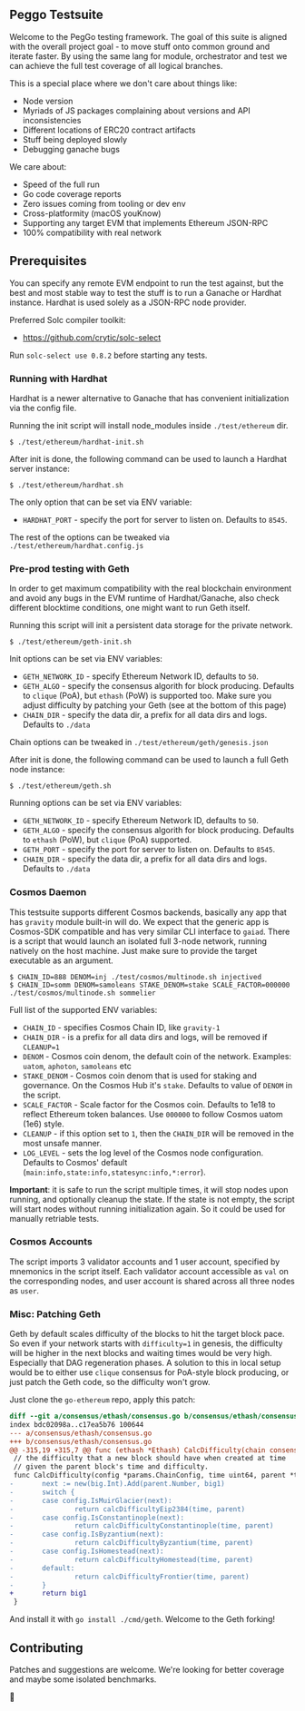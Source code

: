 ## Peggo Testsuite

Welcome to the PegGo testing framework. The goal of this suite is aligned with the overall project goal - to move stuff onto common ground and iterate faster.
By using the same lang for module, orchestrator and test we can achieve the full test coverage of all logical branches.

This is a special place where we don't care about things like:
* Node version
* Myriads of JS packages complaining about versions and API inconsistencies
* Different locations of ERC20 contract artifacts
* Stuff being deployed slowly
* Debugging ganache bugs

We care about:
* Speed of the full run
* Go code coverage reports
* Zero issues coming from tooling or dev env
* Cross-platformity (macOS youKnow)
* Supporting any target EVM that implements Ethereum JSON-RPC
* 100% compatibility with real network

## Prerequisites

You can specify any remote EVM endpoint to run the test against, but the best and most stable way to test the stuff is to run a Ganache or Hardhat instance. Hardhat is used solely as a JSON-RPC node provider.

Preferred Solc compiler toolkit:
* https://github.com/crytic/solc-select

Run `solc-select use 0.8.2` before starting any tests.

### Running with Hardhat

Hardhat is a newer alternative to Ganache that has convenient initialization via the config file.

Running the init script will install node_modules inside `./test/ethereum` dir.

```shell
$ ./test/ethereum/hardhat-init.sh
```

After init is done, the following command can be used to launch a Hardhat server instance:

```shell
$ ./test/ethereum/hardhat.sh
```

The only option that can be set via ENV variable:

* `HARDHAT_PORT` - specify the port for server to listen on. Defaults to `8545`.

The rest of the options can be tweaked via `./test/ethereum/hardhat.config.js`

### Pre-prod testing with Geth

In order to get maximum compatibility with the real blockchain environment and avoid any bugs in the EVM runtime of Hardhat/Ganache,
also check different blocktime conditions, one might want to run Geth itself.

Running this script will init a persistent data storage for the private network.

```shell
$ ./test/ethereum/geth-init.sh
```

Init options can be set via ENV variables:

* `GETH_NETWORK_ID` - specify Ethereum Network ID, defaults to `50`.
* `GETH_ALGO` - specify the consensus algorith for block producing. Defaults to `clique` (PoA), but `ethash` (PoW) is supported too. Make sure you adjust difficulty by patching your Geth (see at the bottom of this page)
* `CHAIN_DIR` - specify the data dir, a prefix for all data dirs and logs. Defaults to `./data`

Chain options can be tweaked in `./test/ethereum/geth/genesis.json`

After init is done, the following command can be used to launch a full Geth node instance:

```shell
$ ./test/ethereum/geth.sh
```

Running options can be set via ENV variables:

* `GETH_NETWORK_ID` - specify Ethereum Network ID, defaults to `50`.
* `GETH_ALGO` - specify the consensus algorith for block producing. Defaults to `ethash` (PoW), but `clique` (PoA) supported.
* `GETH_PORT` - specify the port for server to listen on. Defaults to `8545`.
* `CHAIN_DIR` - specify the data dir, a prefix for all data dirs and logs. Defaults to `./data`

### Cosmos Daemon

This testsuite supports different Cosmos backends, basically any app that has `gravity` module built-in will do. We expect that the generic app is Cosmos-SDK compatible and has very similar CLI interface to `gaiad`. There is a script that would launch an isolated full 3-node network, running natively on the host machine. Just make sure to provide the target executable as an argument.

```shell
$ CHAIN_ID=888 DENOM=inj ./test/cosmos/multinode.sh injectived
$ CHAIN_ID=somm DENOM=samoleans STAKE_DENOM=stake SCALE_FACTOR=000000 ./test/cosmos/multinode.sh sommelier
```

Full list of the supported ENV variables:
* `CHAIN_ID` - specifies Cosmos Chain ID, like `gravity-1`
* `CHAIN_DIR` - is a prefix for all data dirs and logs, will be removed if `CLEANUP=1`
* `DENOM` - Cosmos coin denom, the default coin of the network. Examples: `uatom`, `aphoton`, `samoleans` etc
* `STAKE_DENOM` - Cosmos coin denom that is used for staking and governance. On the Cosmos Hub it's `stake`. Defaults to value of `DENOM` in the script.
* `SCALE_FACTOR` - Scale factor for the Cosmos coin. Defaults to 1e18 to reflect Ethereum token balances. Use `000000` to follow Cosmos uatom (1e6) style.
* `CLEANUP` - if this option set to `1`, then the `CHAIN_DIR` will be removed in the most unsafe manner.
* `LOG_LEVEL` - sets the log level of the Cosmos node configuration. Defaults to Cosmos' default (`main:info,state:info,statesync:info,*:error`).

**Important**: it is safe to run the script multiple times, it will stop nodes upon running, and optionally cleanup the state. If the state is not empty, the script will start nodes without running initialization again. So it could be used for manually retriable tests.

### Cosmos Accounts

The script imports 3 validator accounts and 1 user account, specified by mnemonics in the script itself. Each validator account accessible as `val` on the corresponding nodes, and user account is shared across all three nodes as `user`.

### Misc: Patching Geth

Geth by default scales difficulty of the blocks to hit the target block pace. So even if your network starts with `difficulty=1` in genesis, the difficulty will be higher in the next blocks and waiting times would be very high. Especially that DAG regeneration phases. A solution to this in local setup would be to either use `clique` consensus for PoA-style block producing, or just patch the Geth code, so the difficulty won't grow.

Just clone the `go-ethereum` repo, apply this patch:

```diff
diff --git a/consensus/ethash/consensus.go b/consensus/ethash/consensus.go
index bdc02098a..c17ea5b76 100644
--- a/consensus/ethash/consensus.go
+++ b/consensus/ethash/consensus.go
@@ -315,19 +315,7 @@ func (ethash *Ethash) CalcDifficulty(chain consensus.ChainHeaderReader, time uin
 // the difficulty that a new block should have when created at time
 // given the parent block's time and difficulty.
 func CalcDifficulty(config *params.ChainConfig, time uint64, parent *types.Header) *big.Int {
-       next := new(big.Int).Add(parent.Number, big1)
-       switch {
-       case config.IsMuirGlacier(next):
-               return calcDifficultyEip2384(time, parent)
-       case config.IsConstantinople(next):
-               return calcDifficultyConstantinople(time, parent)
-       case config.IsByzantium(next):
-               return calcDifficultyByzantium(time, parent)
-       case config.IsHomestead(next):
-               return calcDifficultyHomestead(time, parent)
-       default:
-               return calcDifficultyFrontier(time, parent)
-       }
+       return big1
 }
```

And install it with `go install ./cmd/geth`. Welcome to the Geth forking!

## Contributing

Patches and suggestions are welcome. We're looking for better coverage and maybe some isolated benchmarks.

🍻